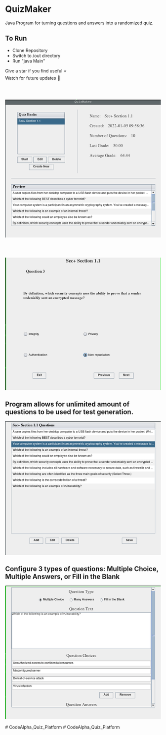 # QuizMaker
Java Program for turning questions and answers into a randomized quiz. 

## To Run
- Clone Repository
- Switch to /out directory
- Run "java Main"

Give a star if you find useful ⭐ <br>
Watch for future updates 👀

<br><br>
<p align="center">
  <img src="https://raw.githubusercontent.com/boydjc/QuizMaker/main/HomeScreenshot.png">
</p>
<br><br>
<p align="center">
  <img src="https://raw.githubusercontent.com/boydjc/QuizMaker/main/QuizScreenshot.png">
</p>

## Program allows for unlimited amount of questions to be used for test generation.
<p align="center">
  <img src="https://raw.githubusercontent.com/boydjc/QuizMaker/main/EditQuestion.png">
</p>

## Configure 3 types of questions: Multiple Choice, Multiple Answers, or Fill in the Blank
<p align="center">
  <img src="https://raw.githubusercontent.com/boydjc/QuizMaker/main/NewQuestion.png">
</p>
#   C o d e A l p h a _ Q u i z _ P l a t f o r m 
 
 #   C o d e A l p h a _ Q u i z _ P l a t f o r m 
 
 